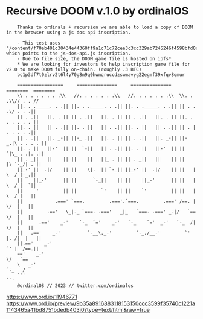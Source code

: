 # Recursive DOOM v.1.0 by ordinalOS

        Thanks to ordinals + recursion we are able to load a copy of DOOM in the browser using a js dos api inscription.
 
        - This test uses "/content/f70eb401c30434e44360ff9a1c71c72cee3c3cc329ab7245246f4598bfd0c862i0" which points to the js-dos-api.js inscription. 
        - Due to file size, the DOOM game file is hosted on ipfs*
        * We are looking for investors to help inscription game file for v2.0 to make DOOM fully on-chain. (roughly .3 BTC)
        bc1p3df7t0zlrv2t6l4y70g8m9q0hwmqruccdzswmavyg22egmf39xfqv8qmur

        =================     ===============     ===============   ========  ========
        \\ . . . . . . .\\   //. . . . . . .\\   //. . . . . . .\\  \\. . .\\// . . //
        ||. . ._____. . .|| ||. . ._____. . .|| ||. . ._____. . .|| || . . .\/ . . .||
        || . .||   ||. . || || . .||   ||. . || || . .||   ||. . || ||. . . . . . . ||
        ||. . ||   || . .|| ||. . ||   || . .|| ||. . ||   || . .|| || . | . . . . .||
        || . .||   ||. _-|| ||-_ .||   ||. . || || . .||   ||. _-|| ||-_.|\ . . . . ||
        ||. . ||   ||-'  || ||  `-||   || . .|| ||. . ||   ||-'  || ||  `|\_ . .|. .||
        || . _||   ||    || ||    ||   ||_ . || || . _||   ||    || ||   |\ `-_/| . ||
        ||_-' ||  .|/    || ||    \|.  || `-_|| ||_-' ||  .|/    || ||   | \  / |-_.||
        ||    ||_-'      || ||      `-_||    || ||    ||_-'      || ||   | \  / |  `||
        ||    `'         || ||         `'    || ||    `'         || ||   | \  / |   ||
        ||            .===' `===.         .==='.`===.         .===' /==. |  \/  |   ||
        ||         .=='   \_|-_ `===. .==='   _|_   `===. .===' _-|/   `==  \/  |   ||
        ||      .=='    _-'    `-_  `='    _-'   `-_    `='  _-'   `-_  /|  \/  |   ||
        ||   .=='    _-'          `-__\._-'         `-_./__-'         `' |. /|  |   ||
        ||.=='    _-'                                                     `' |  /==.||
        =='    _-'                                                            \/   `==
        \   _-'                                                                `-_   /
        `''                                                                      ``'
        @ordinalOS // 2023 // twitter.com/ordinalos

https://www.ord.io/11946771
https://www.ord.io/preview/9b35a8916883118153150ccc3599f35740c1221a1143465a41bd8751bdedb403i0?type=text/html&raw=true

